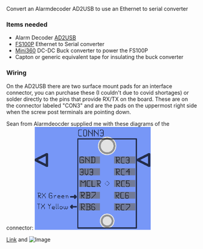 Convert an Alarmdecoder AD2USB to use an Ethernet to serial converter

### Items needed

- Alarm Decoder [AD2USB](https://www.alarmdecoder.com/catalog/product_info.php/products_id/29)
- [FS100P](https://www.aliexpress.com/item/32963270624.html) Ethernet to Serial converter
- [Mini360](https://www.aliexpress.com/item/32411154908.html) DC-DC Buck converter to power the FS100P
- Capton or generic equivalent tape for insulating the buck converter

### Wiring

On the AD2USB there are two surface mount pads for an interface connector, you can purchase these (I couldn't due to covid shortages) or solder directly to the pins that provide RX/TX on the board.  These are on the connector labeled "CON3" and are the pads on the uppermost right side when the screw post terminals are pointing down.

Sean from Alarmdeocder supplied me with these diagrams of the connector:
![Image](images/diagram1.png)


[Link](url) and ![Image](src)
```

